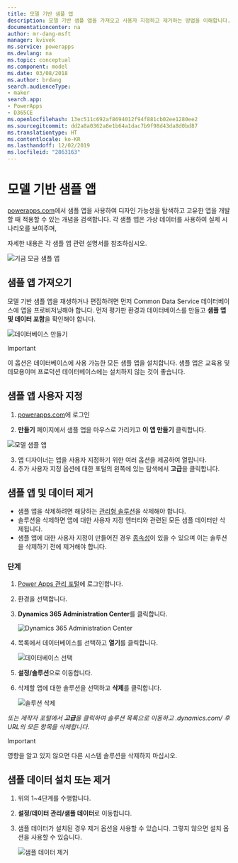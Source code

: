 ```yaml
---
title: 모델 기반 샘플 앱
description: 모델 기반 샘플 앱을 가져오고 사용자 지정하고 제거하는 방법을 이해합니다.
documentationcenter: na
author: mr-dang-msft
manager: kvivek
ms.service: powerapps
ms.devlang: na
ms.topic: conceptual
ms.component: model
ms.date: 03/08/2018
ms.author: brdang
search.audienceType:
- maker
search.app:
- PowerApps
- D365CE
ms.openlocfilehash: 13ec511c692af8694012f94f881cb02ee1280ee2
ms.sourcegitcommit: dd2a8a0362a8e1b64a1dac7b9f98d43da8d0bd87
ms.translationtype: HT
ms.contentlocale: ko-KR
ms.lasthandoff: 12/02/2019
ms.locfileid: "2863163"
---
```

# <a name="model-driven-sample-apps"></a>모델 기반 샘플 앱

[powerapps.com](https://powerapps.com)에서 샘플 앱을 사용하여 디자인 가능성을 탐색하고 고유한 앱을 개발할 때 적용할 수 있는 개념을 검색합니다. 각 샘플 앱은 가상 데이터를 사용하여 실제 시나리오를 보여주며, 

자세한 내용은 각 샘플 앱 관련 설명서를 참조하십시오. 

![기금 모금 샘플 앱](media/overview-model-driven-samples/fundraiser-app1.png)


## <a name="get-sample-apps"></a>샘플 앱 가져오기

모델 기반 샘플 앱을 재생하거나 편집하려면 먼저 Common Data Service 데이터베이스에 앱을 프로비저닝해야 합니다. 먼저 평가판 환경과 데이터베이스를 만들고 **샘플 앱 및 데이터 포함**을 확인해야 합니다.

![데이터베이스 만들기](media/overview-model-driven-samples/create-database1.png)


> [!IMPORTANT]
> 이 옵션은 데이터베이스에 사용 가능한 모든 샘플 앱을 설치합니다. 샘플 앱은 교육용 및 데모용이며 프로덕션 데이터베이스에는 설치하지 않는 것이 좋습니다. 

## <a name="customize-a-sample-app"></a>샘플 앱 사용자 지정

1. [powerapps.com](https://powerapps.com)에 로그인  

    

2. **만들기** 페이지에서 샘플 앱을 마우스로 가리키고 **이 앱 만들기** 클릭합니다.

![모델 샘플 앱](media/overview-model-driven-samples/model-driven-create-page-sample.png)

3. 앱 디자이너는 앱을 사용자 지정하기 위한 여러 옵션을 제공하여 열립니다. 
4. 추가 사용자 지정 옵션에 대한 포털의 왼쪽에 있는 탐색에서 **고급**을 클릭합니다.

## <a name="remove-sample-apps-and-data"></a>샘플 앱 및 데이터 제거 
- 샘플 앱을 삭제하려면 해당하는 [관리형 솔루션](https://docs.microsoft.com/dynamics365/customer-engagement/developer/uninstall-delete-solution)을 삭제해야 합니다. 
- 솔루션을 삭제하면 앱에 대한 사용자 지정 엔터티와 관련된 모든 샘플 데이터만 삭제됩니다.
- 샘플 앱에 대한 사용자 지정이 만들어진 경우 [종속성](https://docs.microsoft.com/dynamics365/customer-engagement/developer/dependency-tracking-solution-components)이 있을 수 있으며 이는 솔루션을 삭제하기 전에 제거해야 합니다.

### <a name="steps"></a>단계
1. [Power Apps 관리 포털](https://admin.powerapps.com)에 로그인합니다.

2. 환경을 선택합니다.

3. **Dynamics 365 Administration Center**를 클릭합니다. 

    ![Dynamics 365 Administration Center](media/overview-model-driven-samples/admin-center.png)

4. 목록에서 데이터베이스를 선택하고 **열기**를 클릭합니다.

    ![데이터베이스 선택](media/overview-model-driven-samples/select-database.png)

5. **설정/솔루션**으로 이동합니다.

6. 삭제할 앱에 대한 솔루션을 선택하고 **삭제**를 클릭합니다.

    ![솔루션 삭제](media/overview-model-driven-samples/delete-solution.png)

*또는 제작자 포털에서 **고급**을 클릭하여 솔루션 목록으로 이동하고 .dynamics.com/ 후 URL의 모든 항목을 삭제합니다*.

> [!IMPORTANT]
> 영향을 알고 있지 않으면 다른 시스템 솔루션을 삭제하지 마십시오.

## <a name="install-or-uninstall-sample-data"></a>샘플 데이터 설치 또는 제거
1. 위의 1~4단계를 수행합니다.
2. **설정/데이터 관리/샘플 데이터**로 이동합니다.
3. 샘플 데이터가 설치된 경우 제거 옵션을 사용할 수 있습니다. 그렇지 않으면 설치 옵션을 사용할 수 있습니다. 

    ![샘플 데이터 제거](media/overview-model-driven-samples/remove-sample-data.png)




